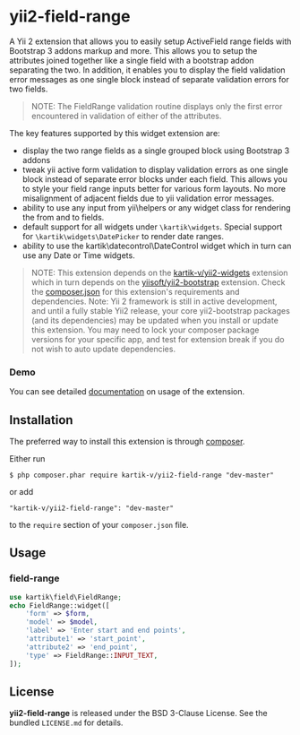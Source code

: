 yii2-field-range
=================

A Yii 2 extension that allows you to easily setup ActiveField range fields with Bootstrap 3 addons markup and more. This allows you to setup 
the attributes joined together like a single field with a bootstrap addon separating the two. In addition, it enables you to display the field 
validation error messages as one single block instead of separate validation errors for two fields.

> NOTE: The FieldRange validation routine displays only the first error encountered in validation of either of the attributes.

The key features supported by this widget extension are:

- display the two range fields as a single grouped block using Bootstrap 3 addons
- tweak yii active form validation to display validation errors as one single block instead of
  separate error blocks under each field. This allows you to style your field range inputs better 
  for various form layouts. No more misalignment of adjacent fields due to yii validation error messages.
- ability to use any input from yii\helpers or any widget class for rendering the from and to fields.
- default support for all widgets under `\kartik\widgets`. Special support for `\kartik\widgets\DatePicker` 
  to render date ranges.
- ability to use the kartik\datecontrol\DateControl widget which in turn can use any Date or Time widgets.

> NOTE: This extension depends on the [kartik-v/yii2-widgets](https://github.com/kartik-v/yii2-widgets) extension which in turn depends on the 
[yiisoft/yii2-bootstrap](https://github.com/yiisoft/yii2/tree/master/extensions/bootstrap) extension. Check the 
[composer.json](https://github.com/kartik-v/yii2-field-range/blob/master/composer.json) for this extension's requirements and dependencies. 
Note: Yii 2 framework is still in active development, and until a fully stable Yii2 release, your core yii2-bootstrap packages (and its dependencies) 
may be updated when you install or update this extension. You may need to lock your composer package versions for your specific app, and test 
for extension break if you do not wish to auto update dependencies.

### Demo
You can see detailed [documentation](http://demos.krajee.com/field-range) on usage of the extension.

## Installation

The preferred way to install this extension is through [composer](http://getcomposer.org/download/).

Either run

```
$ php composer.phar require kartik-v/yii2-field-range "dev-master"
```

or add

```
"kartik-v/yii2-field-range": "dev-master"
```

to the ```require``` section of your `composer.json` file.

## Usage

### field-range

```php
use kartik\field\FieldRange;
echo FieldRange::widget([
    'form' => $form,
    'model' => $model,
    'label' => 'Enter start and end points',
    'attribute1' => 'start_point',
    'attribute2' => 'end_point',
    'type' => FieldRange::INPUT_TEXT,
]); 
```

## License

**yii2-field-range** is released under the BSD 3-Clause License. See the bundled `LICENSE.md` for details.